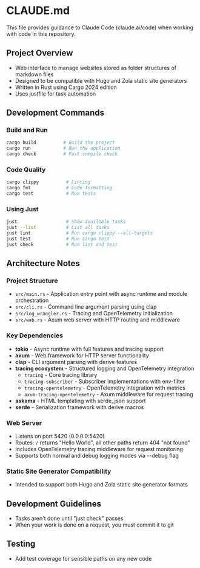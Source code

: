 # CLAUDE.md

This file provides guidance to Claude Code (claude.ai/code) when working with code in this repository.

## Project Overview

- Web interface to manage websites stored as folder structures of markdown files
- Designed to be compatible with Hugo and Zola static site generators
- Written in Rust using Cargo 2024 edition
- Uses justfile for task automation

## Development Commands

### Build and Run

```bash
cargo build          # Build the project
cargo run            # Run the application
cargo check          # Fast compile check
```

### Code Quality

```bash
cargo clippy          # Linting
cargo fmt             # Code formatting
cargo test            # Run tests
```

### Using Just

```bash
just                  # Show available tasks
just --list           # List all tasks
just lint             # Run cargo clippy --all-targets
just test             # Run cargo test
just check            # Run lint and test
```

## Architecture Notes

### Project Structure
- `src/main.rs` - Application entry point with async runtime and module orchestration
- `src/cli.rs` - Command line argument parsing using clap
- `src/log_wrangler.rs` - Tracing and OpenTelemetry initialization
- `src/web.rs` - Axum web server with HTTP routing and middleware

### Key Dependencies
- **tokio** - Async runtime with full features and tracing support
- **axum** - Web framework for HTTP server functionality
- **clap** - CLI argument parsing with derive features
- **tracing ecosystem** - Structured logging and OpenTelemetry integration
  - `tracing` - Core tracing library
  - `tracing-subscriber` - Subscriber implementations with env-filter
  - `tracing-opentelemetry` - OpenTelemetry integration with metrics
  - `axum-tracing-opentelemetry` - Axum middleware for request tracing
- **askama** - HTML templating with serde_json support
- **serde** - Serialization framework with derive macros

### Web Server
- Listens on port 5420 (0.0.0.0:5420)
- Routes: `/` returns "Hello World", all other paths return 404 "not found"
- Includes OpenTelemetry tracing middleware for request monitoring
- Supports both normal and debug logging modes via --debug flag

### Static Site Generator Compatibility
- Intended to support both Hugo and Zola static site generator formats

## Development Guidelines

- Tasks aren't done until "just check" passes
- When your work is done on a request, you must commit it to git

## Testing

- Add test coverage for sensible paths on any new code
